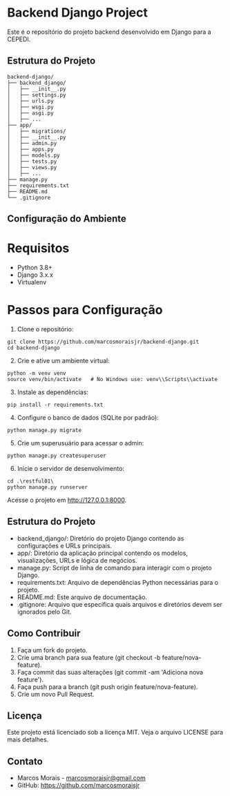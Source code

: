 # Backend Django Project

Este é o repositório do projeto backend desenvolvido em Django para a CEPEDI.

## Estrutura do Projeto

```plaintext
backend-django/
├── backend_django/
│   ├── __init__.py
│   ├── settings.py
│   ├── urls.py
│   ├── wsgi.py
│   ├── asgi.py
│   ├── ...
├── app/
│   ├── migrations/
│   ├── __init__.py
│   ├── admin.py
│   ├── apps.py
│   ├── models.py
│   ├── tests.py
│   ├── views.py
│   ├── ...
├── manage.py
├── requirements.txt
├── README.md
└── .gitignore
```
## Configuração do Ambiente
# Requisitos
- Python 3.8+
- Django 3.x.x
- Virtualenv
# Passos para Configuração
1. Clone o repositório:
```
git clone https://github.com/marcosmoraisjr/backend-django.git
cd backend-django
```
2. Crie e ative um ambiente virtual:
```
python -m venv venv
source venv/bin/activate   # No Windows use: venv\\Scripts\\activate
```
3. Instale as dependências:
```
pip install -r requirements.txt
```
4. Configure o banco de dados (SQLite por padrão):
```
python manage.py migrate
```
5. Crie um superusuário para acessar o admin:
```
python manage.py createsuperuser
```
6. Inicie o servidor de desenvolvimento:
```
cd .\restful01\
python manage.py runserver
```
Acesse o projeto em http://127.0.0.1:8000.

## Estrutura do Projeto
- backend_django/: Diretório do projeto Django contendo as configurações e URLs principais.
- app/: Diretório da aplicação principal contendo os modelos, visualizações, URLs e lógica de negócios.
- manage.py: Script de linha de comando para interagir com o projeto Django.
- requirements.txt: Arquivo de dependências Python necessárias para o projeto.
- README.md: Este arquivo de documentação.
- .gitignore: Arquivo que especifica quais arquivos e diretórios devem ser ignorados pelo Git.

## Como Contribuir
1. Faça um fork do projeto.
2. Crie uma branch para sua feature (git checkout -b feature/nova-feature).
3. Faça commit das suas alterações (git commit -am 'Adiciona nova feature').
4. Faça push para a branch (git push origin feature/nova-feature).
5. Crie um novo Pull Request.

## Licença
Este projeto está licenciado sob a licença MIT. Veja o arquivo LICENSE para mais detalhes.

## Contato
- Marcos Morais - marcosmoraisjr@gmail.com
- GitHub: https://github.com/marcosmoraisjr

